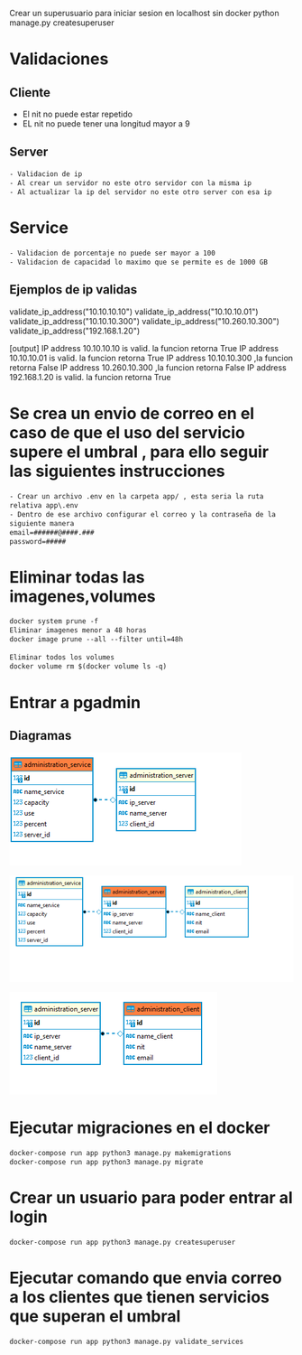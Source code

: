 Crear un superusuario para iniciar sesion en localhost sin docker
python manage.py createsuperuser

# Validaciones

## Cliente
- El nit no puede estar repetido
- EL nit no puede tener una longitud mayor a 9 

## Server
    - Validacion de ip
    - Al crear un servidor no este otro servidor con la misma ip
    - Al actualizar la ip del servidor no este otro server con esa ip

# Service
    - Validacion de porcentaje no puede ser mayor a 100
    - Validacion de capacidad lo maximo que se permite es de 1000 GB
    

## Ejemplos de ip validas

validate_ip_address("10.10.10.10")
validate_ip_address("10.10.10.01")
validate_ip_address("10.10.10.300")
validate_ip_address("10.260.10.300")
validate_ip_address("192.168.1.20")

[output]
IP address 10.10.10.10 is valid. la funcion retorna True
IP address 10.10.10.01 is valid. la funcion retorna True
IP address 10.10.10.300 ,la funcion retorna False
IP address 10.260.10.300 ,la funcion retorna False
IP address 192.168.1.20 is valid. la funcion retorna True 

# Se crea un envio de correo en el caso de que el uso del servicio supere el umbral , para ello seguir las siguientes instrucciones
    - Crear un archivo .env en la carpeta app/ , esta seria la ruta relativa app\.env
    - Dentro de ese archivo configurar el correo y la contraseña de la siguiente manera
    email=######@####.###
    password=#####

# Eliminar todas las imagenes,volumes

    docker system prune -f
    Eliminar imagenes menor a 48 horas
    docker image prune --all --filter until=48h

    Eliminar todos los volumes
    docker volume rm $(docker volume ls -q)

# Entrar a pgadmin 


## Diagramas

![](imagenes/1.PNG)

![](imagenes/2.PNG)

![](imagenes/3.PNG)

# Ejecutar migraciones en el docker
    docker-compose run app python3 manage.py makemigrations
    docker-compose run app python3 manage.py migrate

# Crear un usuario para poder entrar al login 
    docker-compose run app python3 manage.py createsuperuser

# Ejecutar comando que envia correo a los clientes que tienen servicios que superan el umbral
    docker-compose run app python3 manage.py validate_services